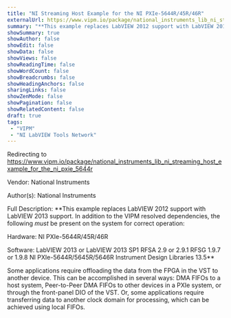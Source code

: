 ```yaml
---
title: "NI Streaming Host Example for the NI PXIe-5644R/45R/46R"
externalUrl: https://www.vipm.io/package/national_instruments_lib_ni_streaming_host_example_for_the_ni_pxie_5644r
summary: "**This example replaces LabVIEW 2012 support with LabVIEW 2013 support."
showSummary: true
showAuthor: false
showEdit: false
showData: false
showViews: false
showReadingTime: false
showWordCount: false
showBreadcrumbs: false
showHeadingAnchors: false
sharingLinks: false
showZenMode: false
showPagination: false
showRelatedContent: false
draft: true
tags:
 - "VIPM"
 - "NI LabVIEW Tools Network"
---
```


Redirecting to https://www.vipm.io/package/national_instruments_lib_ni_streaming_host_example_for_the_ni_pxie_5644r

Vendor: National Instruments

Author(s): National Instruments
 
Full Description:
**This example replaces LabVIEW 2012 support with LabVIEW 2013 support.  In addition to the VIPM resolved dependencies, the following *must* be present on the system for correct operation:

Hardware:
NI PXIe-5644R/45R/46R

Software:
LabVIEW 2013 or LabVIEW 2013 SP1
RFSA 2.9 or 2.9.1
RFSG 1.9.7 or 1.9.8
NI PXIe-5644R/5645R/5646R Instrument Design Libraries 13.5**

Some applications require offloading the data from the FPGA in the VST to another device. This can be accomplished in several ways: DMA FIFOs to a host system, Peer-to-Peer DMA FIFOs to other devices in a PXIe system, or through the front-panel DIO of the VST. Or, some applications require transferring data to another clock domain for processing, which can be achieved using local FIFOs.